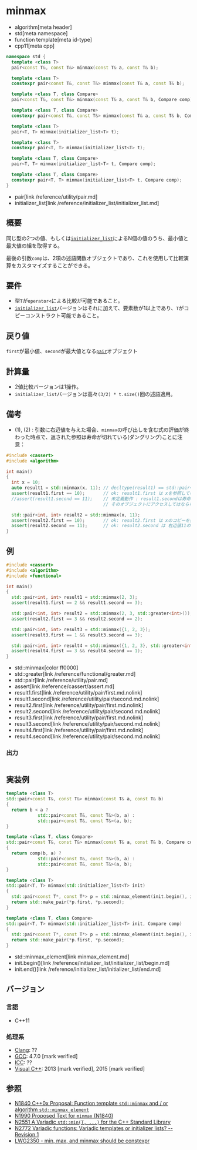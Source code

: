 # minmax
* algorithm[meta header]
* std[meta namespace]
* function template[meta id-type]
* cpp11[meta cpp]

```cpp
namespace std {
  template <class T>
  pair<const T&, const T&> minmax(const T& a, const T& b);                         // (1) C++11

  template <class T>
  constexpr pair<const T&, const T&> minmax(const T& a, const T& b);               // (1) C++14

  template <class T, class Compare>
  pair<const T&, const T&> minmax(const T& a, const T& b, Compare comp);           // (2) C++11

  template <class T, class Compare>
  constexpr pair<const T&, const T&> minmax(const T& a, const T& b, Compare comp); // (2) C++14

  template <class T>
  pair<T, T> minmax(initializer_list<T> t);                                        // (3) C++11

  template <class T>
  constexpr pair<T, T> minmax(initializer_list<T> t);                              // (3) C++14

  template <class T, class Compare>
  pair<T, T> minmax(initializer_list<T> t, Compare comp);                          // (4) C++11

  template <class T, class Compare>
  constexpr pair<T, T> minmax(initializer_list<T> t, Compare comp);                // (4) C++14
}
```
* pair[link /reference/utility/pair.md]
* initializer_list[link /reference/initializer_list/initializer_list.md]

## 概要
同じ型の2つの値、もしくは[`initializer_list`](/reference/initializer_list/initializer_list.md)によるN個の値のうち、最小値と最大値の組を取得する。

最後の引数`comp`は、2項の述語関数オブジェクトであり、これを使用して比較演算をカスタマイズすることができる。


## 要件
- 型`T`が`operator<`による比較が可能であること。
- [`initializer_list`](/reference/initializer_list/initializer_list.md)バージョンはそれに加えて、要素数が1以上であり、`T`がコピーコンストラクト可能であること。


## 戻り値
`first`が最小値、`second`が最大値となる[`pair`](/reference/utility/pair.md)オブジェクト


## 計算量
- 2値比較バージョンは1操作。
- `initializer_list`バージョンは高々`(3/2) * t.size()`回の述語適用。

## 備考
- (1), (2) : 引数に右辺値を与えた場合、`minmax`の呼び出しを含む式の評価が終わった時点で、返された参照は寿命が切れている(ダングリング)ことに注意：
```cpp example
#include <cassert>
#include <algorithm>

int main()
{
  int x = 10;
  auto result1 = std::minmax(x, 11); // decltype(result1) == std::pair<const int&, const int&>
  assert(result1.first == 10);       // ok: result1.first は xを参照している
  //assert(result1.second == 11);    // 未定義動作 : result1.secondは寿命が尽きたオブジェクトを指しているため、
                                     // そのオブジェクトにアクセスしてはならない

  std::pair<int, int> result2 = std::minmax(x, 11);
  assert(result2.first == 10);       // ok: result2.first は xのコピーを持っている
  assert(result2.second == 11);      // ok: result2.second は 右辺値11のコピーを持っている
}
```

## 例
```cpp example
#include <cassert>
#include <algorithm>
#include <functional>

int main()
{
  std::pair<int, int> result1 = std::minmax(2, 3);
  assert(result1.first == 2 && result1.second == 3);

  std::pair<int, int> result2 = std::minmax(2, 3, std::greater<int>());
  assert(result2.first == 3 && result2.second == 2);

  std::pair<int, int> result3 = std::minmax({1, 2, 3});
  assert(result3.first == 1 && result3.second == 3);

  std::pair<int, int> result4 = std::minmax({1, 2, 3}, std::greater<int>());
  assert(result4.first == 3 && result4.second == 1);
}
```
* std::minmax[color ff0000]
* std::greater[link /reference/functional/greater.md]
* std::pair[link /reference/utility/pair.md]
* assert[link /reference/cassert/assert.md]
* result1.first[link /reference/utility/pair/first.md.nolink]
* result1.second[link /reference/utility/pair/second.md.nolink]
* result2.first[link /reference/utility/pair/first.md.nolink]
* result2.second[link /reference/utility/pair/second.md.nolink]
* result3.first[link /reference/utility/pair/first.md.nolink]
* result3.second[link /reference/utility/pair/second.md.nolink]
* result4.first[link /reference/utility/pair/first.md.nolink]
* result4.second[link /reference/utility/pair/second.md.nolink]
### 出力
```
```


## 実装例
```cpp
template <class T>
std::pair<const T&, const T&> minmax(const T& a, const T& b)
{
  return b < a ?
            std::pair<const T&, const T&>(b, a) :
            std::pair<const T&, const T&>(a, b);
}

template <class T, class Compare>
std::pair<const T&, const T&> minmax(const T& a, const T& b, Compare comp)
{
  return comp(b, a) ?
            std::pair<const T&, const T&>(b, a) :
            std::pair<const T&, const T&>(a, b);
}

template <class T>
std::pair<T, T> minmax(std::initializer_list<T> init)
{
  std::pair<const T*, const T*> p = std::minmax_element(init.begin(), init.end());
  return std::make_pair(*p.first, *p.second);
}

template <class T, class Compare>
std::pair<T, T> minmax(std::initializer_list<T> init, Compare comp)
{
  std::pair<const T*, const T*> p = std::minmax_element(init.begin(), init.end(), comp);
  return std::make_pair(*p.first, *p.second);
}
```
* std::minmax_element[link minmax_element.md]
* init.begin()[link /reference/initializer_list/initializer_list/begin.md]
* init.end()[link /reference/initializer_list/initializer_list/end.md]


## バージョン
### 言語
- C++11


### 処理系
- [Clang](/implementation.md#clang): ??
- [GCC](/implementation.md#gcc): 4.7.0 [mark verified]
- [ICC](/implementation.md#icc): ??
- [Visual C++](/implementation.md#visual_cpp): 2013 [mark verified], 2015 [mark verified]


## 参照
- [N1840 C++0x Proposal: Function template `std::minmax` and / or algorithm `std::minmax_element`](http://www.open-std.org/jtc1/sc22/wg21/docs/papers/2005/n1840.pdf)
- [N1990 Proposed Text for `minmax` (N1840)](http://www.open-std.org/jtc1/sc22/wg21/docs/papers/2006/n1990.htm)
- [N2551 A Variadic `std::min(T, ...)` for the C++ Standard Library](http://www.open-std.org/jtc1/sc22/wg21/docs/papers/2008/n2551.pdf)
- [N2772 Variadic functions: Variadic templates or initializer lists? -- Revision 1](http://www.open-std.org/jtc1/sc22/wg21/docs/papers/2008/n2772.pdf)
- [LWG2350 - min, max, and minmax should be constexpr](http://cplusplus.github.io/LWG/lwg-defects.html#2350)

